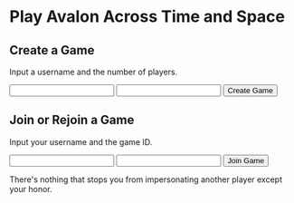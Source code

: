 # Play Avalon Across Time and Space

## Create a Game

Input a username and the number of players.

<form action="/avalom/create_game" method="get">
    <input type="text" name="username">
    <input type="number" name="num_players">
    <input type="submit" value="Create Game">
</form>

## Join or Rejoin a Game

Input your username and the game ID.

<form action="/avalom/join_game" method="get">
    <input type="text" name="username">
    <input type="number" name="game_id">
    <input type="submit" value="Join Game">
</form>

There's nothing that stops you from impersonating another player except your honor.
